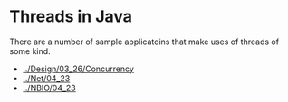 # Threads in Java

There are a number of sample applicatoins that make uses of threads of some
kind.

 - [../Design/03_26/Concurrency](../Design/03_26/Concurrency)
 - [../Net/04_23](../Net/04_23)
 - [../NBIO/04_23](../NBIO/04_23)
